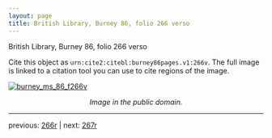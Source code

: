 ```yaml
---
layout: page
title: British Library, Burney 86, folio 266 verso
---
```


British Library, Burney 86, folio 266 verso

Cite this object as `urn:cite2:citebl:burney86pages.v1:266v`.  The full image is linked to a citation tool you can use to cite regions of the image.

[![burney_ms_86_f266v](http://www.homermultitext.org/iipsrv?IIIF=/project/homer/pyramidal/deepzoom/citebl/burney86imgs/v1/burney_ms_86_f266v.tif/full/800,/0/default.jpg)](http://www.homermultitext.org/ict2/?urn=urn:cite2:citebl:burney86imgs.v1:burney_ms_86_f266v) 

<p style="text-align: center; font-style: italic;">Image in the public domain.</p>

---

previous: [266r](../266r/) | next: [267r](../267r/)